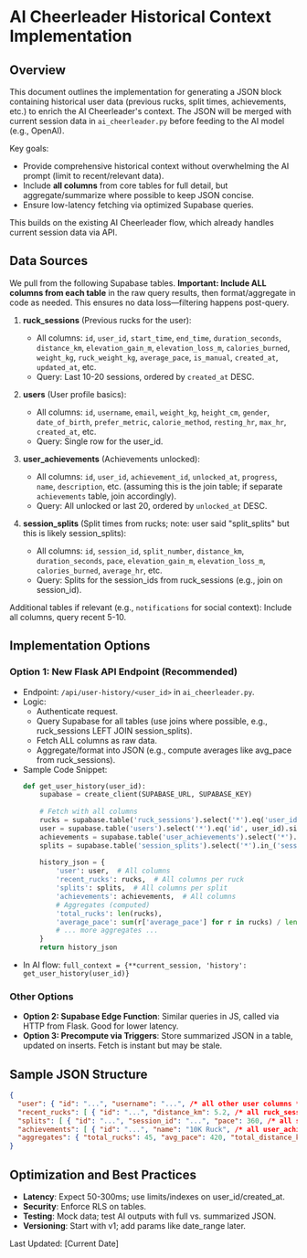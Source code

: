 # AI Cheerleader Historical Context Implementation

## Overview
This document outlines the implementation for generating a JSON block containing historical user data (previous rucks, split times, achievements, etc.) to enrich the AI Cheerleader's context. The JSON will be merged with current session data in `ai_cheerleader.py` before feeding to the AI model (e.g., OpenAI). 

Key goals:
- Provide comprehensive historical context without overwhelming the AI prompt (limit to recent/relevant data).
- Include **all columns** from core tables for full detail, but aggregate/summarize where possible to keep JSON concise.
- Ensure low-latency fetching via optimized Supabase queries.

This builds on the existing AI Cheerleader flow, which already handles current session data via API.

## Data Sources
We pull from the following Supabase tables. **Important: Include ALL columns from each table** in the raw query results, then format/aggregate in code as needed. This ensures no data loss—filtering happens post-query.

1. **ruck_sessions** (Previous rucks for the user):
   - All columns: `id`, `user_id`, `start_time`, `end_time`, `duration_seconds`, `distance_km`, `elevation_gain_m`, `elevation_loss_m`, `calories_burned`, `weight_kg`, `ruck_weight_kg`, `average_pace`, `is_manual`, `created_at`, `updated_at`, etc.
   - Query: Last 10-20 sessions, ordered by `created_at` DESC.

2. **users** (User profile basics):
   - All columns: `id`, `username`, `email`, `weight_kg`, `height_cm`, `gender`, `date_of_birth`, `prefer_metric`, `calorie_method`, `resting_hr`, `max_hr`, `created_at`, etc.
   - Query: Single row for the user_id.

3. **user_achievements** (Achievements unlocked):
   - All columns: `id`, `user_id`, `achievement_id`, `unlocked_at`, `progress`, `name`, `description`, etc. (assuming this is the join table; if separate `achievements` table, join accordingly).
   - Query: All unlocked or last 20, ordered by `unlocked_at` DESC.

4. **session_splits** (Split times from rucks; note: user said "split_splits" but this is likely session_splits):
   - All columns: `id`, `session_id`, `split_number`, `distance_km`, `duration_seconds`, `pace`, `elevation_gain_m`, `elevation_loss_m`, `calories_burned`, `average_hr`, etc.
   - Query: Splits for the session_ids from ruck_sessions (e.g., join on session_id).

Additional tables if relevant (e.g., `notifications` for social context): Include all columns, query recent 5-10.

## Implementation Options
### Option 1: New Flask API Endpoint (Recommended)
- Endpoint: `/api/user-history/<user_id>` in `ai_cheerleader.py`.
- Logic:
  - Authenticate request.
  - Query Supabase for all tables (use joins where possible, e.g., ruck_sessions LEFT JOIN session_splits).
  - Fetch ALL columns as raw data.
  - Aggregate/format into JSON (e.g., compute averages like avg_pace from ruck_sessions).
- Sample Code Snippet:
  ```python
  def get_user_history(user_id):
      supabase = create_client(SUPABASE_URL, SUPABASE_KEY)
      
      # Fetch with all columns
      rucks = supabase.table('ruck_sessions').select('*').eq('user_id', user_id).order('created_at', desc=True).limit(10).execute().data
      user = supabase.table('users').select('*').eq('id', user_id).single().execute().data
      achievements = supabase.table('user_achievements').select('*').eq('user_id', user_id).order('unlocked_at', desc=True).limit(20).execute().data
      splits = supabase.table('session_splits').select('*').in_('session_id', [r['id'] for r in rucks]).execute().data
      
      history_json = {
          'user': user,  # All columns
          'recent_rucks': rucks,  # All columns per ruck
          'splits': splits,  # All columns per split
          'achievements': achievements,  # All columns
          # Aggregates (computed)
          'total_rucks': len(rucks),
          'average_pace': sum(r['average_pace'] for r in rucks) / len(rucks) if rucks else 0,
          # ... more aggregates ...
      }
      return history_json
  ```
- In AI flow: `full_context = {**current_session, 'history': get_user_history(user_id)}`

### Other Options
- **Option 2: Supabase Edge Function**: Similar queries in JS, called via HTTP from Flask. Good for lower latency.
- **Option 3: Precompute via Triggers**: Store summarized JSON in a table, updated on inserts. Fetch is instant but may be stale.

## Sample JSON Structure
```json
{
  "user": { "id": "...", "username": "...", /* all other user columns */ },
  "recent_rucks": [ { "id": "...", "distance_km": 5.2, /* all ruck_session columns */ } ],
  "splits": [ { "id": "...", "session_id": "...", "pace": 360, /* all session_splits columns */ } ],
  "achievements": [ { "id": "...", "name": "10K Ruck", /* all user_achievements columns */ } ],
  "aggregates": { "total_rucks": 45, "avg_pace": 420, "total_distance_km": 250 }
}
```

## Optimization and Best Practices
- **Latency**: Expect 50-300ms; use limits/indexes on user_id/created_at.
- **Security**: Enforce RLS on tables.
- **Testing**: Mock data; test AI outputs with full vs. summarized JSON.
- **Versioning**: Start with v1; add params like date_range later.

Last Updated: [Current Date]
